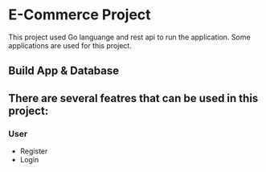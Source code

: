 # E-Commerce Project
This project used Go languange and rest api to run the application. Some applications are used for this project.

## Build App & Database


## There are several featres that can be used in this project:
### User

- Register
- Login
